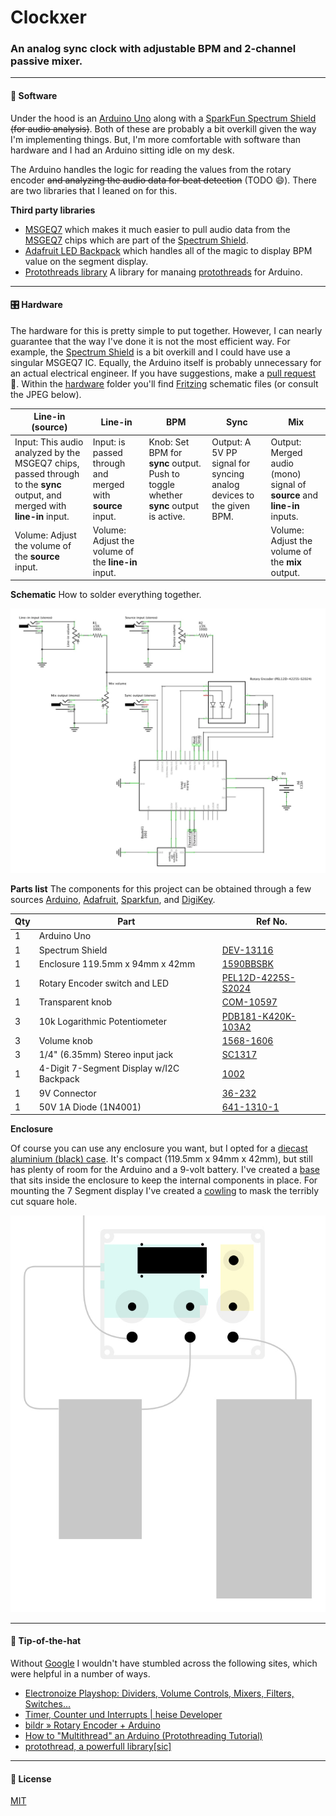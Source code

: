 Clockxer
======

### An analog sync clock with adjustable BPM and 2-channel passive mixer.



------
#### 💾 Software

Under the hood is an [Arduino Uno](https://store.arduino.cc/usa/arduino-uno-rev3) along with a [SparkFun Spectrum Shield](https://www.sparkfun.com/products/13116) ~~(for audio analysis)~~. Both of these are probably a bit overkill given the way I'm implementing things. But, I'm more comfortable with software than hardware and I had an Arduino sitting idle on my desk.

The Arduino handles the logic for reading the values from the rotary encoder ~~and analyzing the audio data for beat detection~~ (TODO 😄). There are two libraries that I leaned on for this.

**Third party libraries**
* [MSGEQ7](https://github.com/NicoHood/MSGEQ7) which makes it much easier to pull audio data from the [MSGEQ7](https://www.sparkfun.com/datasheets/Components/General/MSGEQ7.pdf) chips which are part of the [Spectrum Shield](https://www.sparkfun.com/products/13116).
* [Adafruit LED Backpack](https://github.com/adafruit/Adafruit_LED_Backpack) which handles all of the magic to display BPM value on the segment display.
* [Protothreads library](https://code.google.com/archive/p/arduinode/downloads) A library for manaing [protothreads](http://harteware.blogspot.com/2010/11/protothread-powerfull-library.html) for Arduino.


------
#### 🎛️ Hardware

The hardware for this is pretty simple to put together. However, I can nearly guarantee that the way I've done it is not the most efficient way. For example, the [Spectrum Shield](https://www.sparkfun.com/products/13116) is a bit overkill and I could have use a singular MSGEQ7 IC. Equally, the Arduino itself is probably unnecessary for an actual electrical engineer. If you have suggestions, make a [pull request]() 🙏. Within the [hardware]() folder you'll find [Fritzing]() schematic files (or consult the JPEG below).

| Line-in (source)                                           | Line-in                                                      | BPM                                                          | Sync                                                         | Mix                                                          |
| ------------------------------------------------------------ | ---------------------------------------------------------- | ------------------------------------------------------------ | ------------------------------------------------------------ | ------------------------------------------------------------ |
| Input: This audio analyzed by the MSGEQ7 chips, passed through to the **sync** output, and merged with **line-in** input. | Input: is passed through and merged with **source** input. | Knob: Set BPM for **sync** output. Push to toggle whether **sync** output is active. | Output: A 5V PP signal for syncing analog devices to the given BPM. | Output: Merged audio (mono) signal of **source** and **line-in** inputs. |
| Volume: Adjust the volume of the **source** input.           | Volume: Adjust the volume of the **line-in** input.        |                                                              |                                                              | Volume: Adjust the volume of the **mix** output.             |


**Schematic**
How to solder everything together.

![Schematic](./electronics/schematic.jpg)


**Parts list**
The components for this project can be obtained through a few sources [Arduino](https://arduino.cc), [Adafruit](https://adafruit.com), [Sparkfun](https://sparkfun.com), and [DigiKey](https://digikey.com).

| Qty  | Part                          | Ref No.                                                      |
| ---- | ----------------------------- | ------------------------------------------------------------ |
| 1    | Arduino Uno                   |                                                              |
| 1    | Spectrum Shield               | [DEV-13116](https://www.sparkfun.com/products/13116)         |
| 1    | Enclosure 119.5mm x 94mm x 42mm | [1590BBSBK](https://www.digikey.com/scripts/DkSearch/dksus.dll?Detail&itemSeq=251416092&uq=636536516904889851) |
| 1    | Rotary Encoder switch and LED | [PEL12D-4225S-S2024](https://www.digikey.com/scripts/DkSearch/dksus.dll?Detail&itemSeq=251416645&uq=636536516904889851) |
| 1    | Transparent knob              | [COM-10597](https://www.digikey.com/scripts/DkSearch/dksus.dll?Detail&itemSeq=251417859&uq=636536516904899851) |
| 3    | 10k Logarithmic Potentiometer | [PDB181-K420K-103A2](https://www.digikey.com/scripts/DkSearch/dksus.dll?Detail&itemSeq=251416999&uq=636536516904889851) |
| 3    | Volume knob                  | [1568-1606](https://www.digikey.com/scripts/DkSearch/dksus.dll?Detail&itemSeq=251417794&uq=636536516904889851) |
| 3    | 1/4" (6.35mm) Stereo input jack | [SC1317](https://www.digikey.com/product-detail/en/switchcraft-inc/112BX/SC1317-ND/1217816) |
| 1    | 4-Digit 7-Segment Display w/I2C Backpack | [1002](https://www.adafruit.com/product/1002)     |
| 1    | 9V Connector | [36-232](https://www.digikey.com/product-detail/en/keystone-electronics/232/36-232-ND/303804) |
| 1    | 50V 1A Diode (1N4001)       | [641-1310-1](https://www.digikey.com/product-detail/en/comchip-technology/1N4001-G/641-1310-1-ND/1979675) |

**Enclosure**

Of course you can use any enclosure you want, but I opted for a [diecast aluminium (black) case](https://www.digikey.com/product-detail/en/hammond-manufacturing/1590BBSBK/1590BBSBK-ND/3869214). It's compact (119.5mm x 94mm x 42mm), but still has plenty of room for the Arduino and a 9-volt battery. I've created a [base](https://www.tinkercad.com/things/crAZhWdCvB1-clockxer-enclosure-base) that sits inside the enclosure to keep the internal components in place. For mounting the 7 Segment display I've created a [cowling](https://www.tinkercad.com/things/hzLmspQi8GF-clockxer-led-cowling) to mask the terribly cut square hole.

![Enclosure layout](./hardware/enclosure_119-94.jpg)



------
#### 🎩 Tip-of-the-hat

Without [Google](https://google.com) I wouldn't have stumbled across the following sites, which were helpful in a number of ways.

* [Electronoize Playshop: Dividers, Volume Controls, Mixers, Filters, Switches...](http://www.fluxmonkey.com/electronoize/passiveDividersFilters.htm)
* [Timer, Counter und Interrupts | heise Developer](https://www.heise.de/developer/artikel/Timer-Counter-und-Interrupts-3273309.html)
* [bildr  » Rotary Encoder + Arduino](http://bildr.org/2012/08/rotary-encoder-arduino/)
* [How to "Multithread" an Arduino (Protothreading Tutorial)](https://create.arduino.cc/projecthub/reanimationxp/how-to-multithread-an-arduino-protothreading-tutorial-dd2c37)
* [protothread, a powerfull library[sic]](http://harteware.blogspot.com/2010/11/protothread-powerfull-library.html)


------
#### 📜 License

[MIT](https://opensource.org/licenses/MIT)
